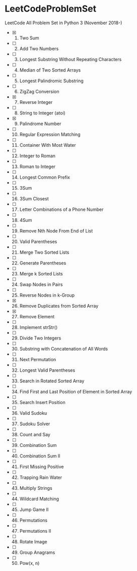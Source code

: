 LeetCodeProblemSet
==================
LeetCode All Problem Set in Python 3 (November 2018-)

- [x] 1. Two Sum
- [ ] 2. Add Two Numbers
- [ ] 3. Longest Substring Without Repeating Characters
- [ ] 4. Median of Two Sorted Arrays
- [ ] 5. Longest Palindromic Substring
- [ ] 6. ZigZag Conversion
- [x] 7. Reverse Integer
- [ ] 8. String to Integer (atoi)
- [x] 9. Palindrome Number
- [ ] 10. Regular Expression Matching
- [ ] 11. Container With Most Water
- [ ] 12. Integer to Roman
- [ ] 13. Roman to Integer
- [ ] 14. Longest Common Prefix
- [ ] 15. 3Sum
- [ ] 16. 3Sum Closest
- [ ] 17. Letter Combinations of a Phone Number
- [ ] 18. 4Sum
- [ ] 19. Remove Nth Node From End of List
- [ ] 20. Valid Parentheses
- [ ] 21. Merge Two Sorted Lists
- [ ] 22. Generate Parentheses
- [ ] 23. Merge k Sorted Lists
- [ ] 24. Swap Nodes in Pairs
- [ ] 25. Reverse Nodes in k-Group
- [x] 26. Remove Duplicates from Sorted Array
- [x] 27. Remove Element
- [ ] 28. Implement strStr()
- [ ] 29. Divide Two Integers
- [ ] 30. Substring with Concatenation of All Words
- [ ] 31. Next Permutation
- [ ] 32. Longest Valid Parentheses
- [ ] 33. Search in Rotated Sorted Array
- [ ] 34. Find First and Last Position of Element in Sorted Array
- [ ] 35. Search Insert Position
- [ ] 36. Valid Sudoku
- [ ] 37. Sudoku Solver
- [ ] 38. Count and Say
- [ ] 39. Combination Sum
- [ ] 40. Combination Sum II
- [ ] 41. First Missing Positive
- [ ] 42. Trapping Rain Water
- [ ] 43. Multiply Strings
- [ ] 44. Wildcard Matching
- [ ] 45. Jump Game II
- [ ] 46. Permutations
- [ ] 47. Permutations II
- [ ] 48. Rotate Image
- [ ] 49. Group Anagrams
- [ ] 50. Pow(x, n)
